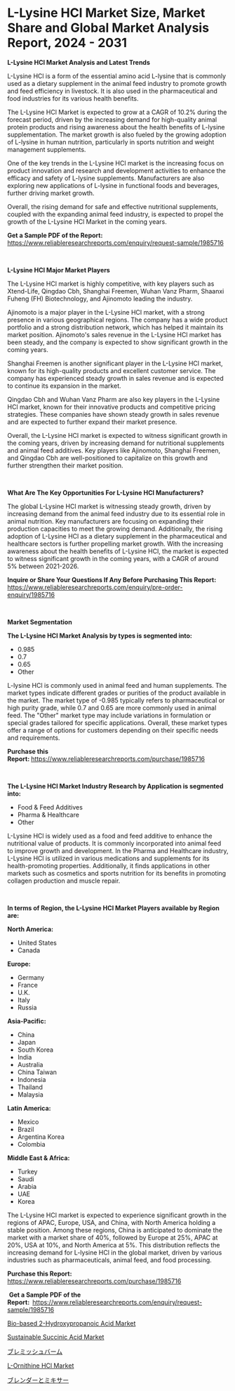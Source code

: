 <p><h1>L-Lysine HCl Market Size, Market Share and Global Market Analysis Report, 2024 - 2031</h1></p><p><strong>L-Lysine HCl Market Analysis and Latest Trends</strong></p>
<p><p>L-Lysine HCl is a form of the essential amino acid L-lysine that is commonly used as a dietary supplement in the animal feed industry to promote growth and feed efficiency in livestock. It is also used in the pharmaceutical and food industries for its various health benefits.</p><p>The L-Lysine HCl Market is expected to grow at a CAGR of 10.2% during the forecast period, driven by the increasing demand for high-quality animal protein products and rising awareness about the health benefits of L-lysine supplementation. The market growth is also fueled by the growing adoption of L-lysine in human nutrition, particularly in sports nutrition and weight management supplements.</p><p>One of the key trends in the L-Lysine HCl market is the increasing focus on product innovation and research and development activities to enhance the efficacy and safety of L-lysine supplements. Manufacturers are also exploring new applications of L-lysine in functional foods and beverages, further driving market growth.</p><p>Overall, the rising demand for safe and effective nutritional supplements, coupled with the expanding animal feed industry, is expected to propel the growth of the L-Lysine HCl Market in the coming years.</p></p>
<p><strong>Get a Sample PDF of the Report:&nbsp;</strong> <a href="https://www.reliableresearchreports.com/enquiry/request-sample/1985716">https://www.reliableresearchreports.com/enquiry/request-sample/1985716</a></p>
<p>&nbsp;</p>
<p><strong>L-Lysine HCl Major Market Players</strong></p>
<p><p>The L-Lysine HCl market is highly competitive, with key players such as Xtend-Life, Qingdao Cbh, Shanghai Freemen, Wuhan Vanz Pharm, Shaanxi Fuheng (FH) Biotechnology, and Ajinomoto leading the industry. </p><p>Ajinomoto is a major player in the L-Lysine HCl market, with a strong presence in various geographical regions. The company has a wide product portfolio and a strong distribution network, which has helped it maintain its market position. Ajinomoto's sales revenue in the L-Lysine HCl market has been steady, and the company is expected to show significant growth in the coming years.</p><p>Shanghai Freemen is another significant player in the L-Lysine HCl market, known for its high-quality products and excellent customer service. The company has experienced steady growth in sales revenue and is expected to continue its expansion in the market.</p><p>Qingdao Cbh and Wuhan Vanz Pharm are also key players in the L-Lysine HCl market, known for their innovative products and competitive pricing strategies. These companies have shown steady growth in sales revenue and are expected to further expand their market presence.</p><p>Overall, the L-Lysine HCl market is expected to witness significant growth in the coming years, driven by increasing demand for nutritional supplements and animal feed additives. Key players like Ajinomoto, Shanghai Freemen, and Qingdao Cbh are well-positioned to capitalize on this growth and further strengthen their market position.</p></p>
<p>&nbsp;</p>
<p><strong>What Are The Key Opportunities For L-Lysine HCl Manufacturers?</strong></p>
<p><p>The global L-Lysine HCl market is witnessing steady growth, driven by increasing demand from the animal feed industry due to its essential role in animal nutrition. Key manufacturers are focusing on expanding their production capacities to meet the growing demand. Additionally, the rising adoption of L-Lysine HCl as a dietary supplement in the pharmaceutical and healthcare sectors is further propelling market growth. With the increasing awareness about the health benefits of L-Lysine HCl, the market is expected to witness significant growth in the coming years, with a CAGR of around 5% between 2021-2026.</p></p>
<p><strong>Inquire or Share Your Questions If Any Before Purchasing This Report:</strong> <a href="https://www.reliableresearchreports.com/enquiry/pre-order-enquiry/1985716">https://www.reliableresearchreports.com/enquiry/pre-order-enquiry/1985716</a></p>
<p>&nbsp;</p>
<p><strong>Market Segmentation</strong></p>
<p><strong>The L-Lysine HCl Market Analysis by types is segmented into:</strong></p>
<p><ul><li>0.985</li><li>0.7</li><li>0.65</li><li>Other</li></ul></p>
<p><p>L-lysine HCl is commonly used in animal feed and human supplements. The market types indicate different grades or purities of the product available in the market. The market type of -0.985 typically refers to pharmaceutical or high purity grade, while 0.7 and 0.65 are more commonly used in animal feed. The "Other" market type may include variations in formulation or special grades tailored for specific applications. Overall, these market types offer a range of options for customers depending on their specific needs and requirements.</p></p>
<p><strong>Purchase this Report:&nbsp;</strong><a href="https://www.reliableresearchreports.com/purchase/1985716">https://www.reliableresearchreports.com/purchase/1985716</a></p>
<p>&nbsp;</p>
<p><strong>The L-Lysine HCl Market Industry Research by Application is segmented into:</strong></p>
<p><ul><li>Food & Feed Additives</li><li>Pharma & Healthcare</li><li>Other</li></ul></p>
<p><p>L-Lysine HCl is widely used as a food and feed additive to enhance the nutritional value of products. It is commonly incorporated into animal feed to improve growth and development. In the Pharma and Healthcare industry, L-Lysine HCl is utilized in various medications and supplements for its health-promoting properties. Additionally, it finds applications in other markets such as cosmetics and sports nutrition for its benefits in promoting collagen production and muscle repair.</p></p>
<p>&nbsp;</p>
<p><strong>In terms of Region, the L-Lysine HCl Market Players available by Region are:</strong></p>
<p>
    <p> <strong> North America: </strong>
        <ul>
            <li>United States</li>
            <li>Canada</li>
        </ul>
        </p> 
    <p> <strong> Europe: </strong>
        <ul>
            <li>Germany</li>
            <li>France</li>
            <li>U.K.</li>
            <li>Italy</li>
            <li>Russia</li>
        </ul>
        </p> 
    <p> <strong> Asia-Pacific: </strong>
        <ul>
            <li>China</li>
            <li>Japan</li>
            <li>South Korea</li>
            <li>India</li>
            <li>Australia</li>
            <li>China Taiwan</li>
            <li>Indonesia</li>
            <li>Thailand</li>
            <li>Malaysia</li>
        </ul>
        </p> 
    <p> <strong> Latin America: </strong>
        <ul>
            <li>Mexico</li>
            <li>Brazil</li>
            <li>Argentina Korea</li>
            <li>Colombia</li>
        </ul>
        </p> 
    <p> <strong> Middle East & Africa: </strong>
        <ul>
            <li>Turkey</li>
            <li>Saudi</li>
            <li>Arabia</li>
            <li>UAE</li>
            <li>Korea</li>
        </ul>
    </p>
    </p>
<p><p>The L-Lysine HCl market is expected to experience significant growth in the regions of APAC, Europe, USA, and China, with North America holding a stable position. Among these regions, China is anticipated to dominate the market with a market share of 40%, followed by Europe at 25%, APAC at 20%, USA at 10%, and North America at 5%. This distribution reflects the increasing demand for L-lysine HCl in the global market, driven by various industries such as pharmaceuticals, animal feed, and food processing.</p></p>
<p><strong>Purchase this Report: </strong><a href="https://www.reliableresearchreports.com/purchase/1985716">https://www.reliableresearchreports.com/purchase/1985716</a></p>
<p>&nbsp;<strong>Get a Sample PDF of the Report:&nbsp;&nbsp;</strong><a href="https://www.reliableresearchreports.com/enquiry/request-sample/1985716">https://www.reliableresearchreports.com/enquiry/request-sample/1985716</a></p>
<p><strong></strong></p>
<p><p><a href="https://issuu.com/reportprime-2/docs/bio-based-2-hydroxypropanoic-acid-market-size-2030">Bio-based 2-Hydroxypropanoic Acid Market</a></p><p><a href="https://issuu.com/reportprime-2/docs/sustainable-succinic-acid-market-size-2030.pptx">Sustainable Succinic Acid Market</a></p><p><a href="https://github.com/xtkhtofdt934839/Market-Research-Report-List-1/blob/main/75235342366.md">ブレミッシュバーム</a></p><p><a href="https://github.com/josesg55/Market-Research-Report-List-1/blob/main/l-ornithine-hcl-market.md">L-Ornithine HCl Market</a></p><p><a href="https://github.com/ddwcuskozol07187/Market-Research-Report-List-1/blob/main/57007762367.md">ブレンダーとミキサー</a></p></p>
